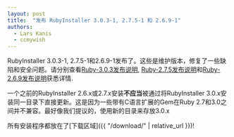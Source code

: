 ```yaml
---
layout: post
title:  "发布 RubyInstaller 3.0.3-1, 2.7.5-1 和 2.6.9-1"
authors:
  - Lars Kanis
  - ccmywish
---
```

RubyInstaller 3.0.3-1, 2.7.5-1和2.6.9-1发布了。这些是维护版本，修复了一些缺陷和安全问题。请分别查看[Ruby-3.0.3发布说明](https://www.ruby-lang.org/en/news/2021/11/24/ruby-3-0-3-released/), [Ruby-2.7.5发布说明](https://www.ruby-lang.org/en/news/2021/11/24/ruby-2-7-5-released/)和[Ruby-2.6.9发布说明](https://www.ruby-lang.org/en/news/2021/11/24/ruby-2-6-9-released/)获悉详情.

一个之前的RubyInstaller 2.6.x或2.7.x安装<b>不应当</b>被通过将RubyInstaller 3.0.x安装同一目录下直接更新。这是因为一些带有C语言扩展的Gem在Ruby 2.7和3.0之间并不兼容。最好像我们提议的，使用新的目录来存放3.0.x

所有安装程序都放在了[下载区域]({{ "/download/" | relative_url }})!
